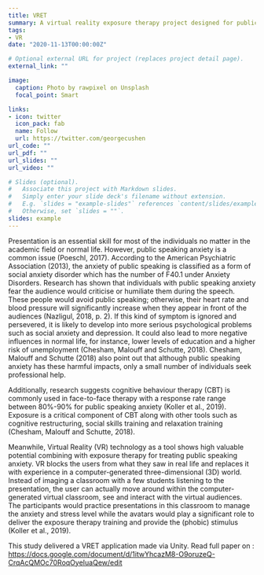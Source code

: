 ```yaml
---
title: VRET
summary: A virtual reality exposure therapy project designed for public speaking via Human-centered design methodology.
tags:
- VR
date: "2020-11-13T00:00:00Z"

# Optional external URL for project (replaces project detail page).
external_link: ""

image:
  caption: Photo by rawpixel on Unsplash
  focal_point: Smart

links:
- icon: twitter
  icon_pack: fab
  name: Follow
  url: https://twitter.com/georgecushen
url_code: ""
url_pdf: ""
url_slides: ""
url_video: ""

# Slides (optional).
#   Associate this project with Markdown slides.
#   Simply enter your slide deck's filename without extension.
#   E.g. `slides = "example-slides"` references `content/slides/example-slides.md`.
#   Otherwise, set `slides = ""`.
slides: example
---
```


Presentation is an essential skill for most of the individuals no matter in the academic field or normal life. However, public speaking anxiety is a common issue (Poeschl, 2017). According to the American Psychiatric Association (2013), the anxiety of public speaking is classified as a form of social anxiety disorder which has the number of F40.1 under Anxiety Disorders. Research has shown that individuals with public speaking anxiety fear the audience would criticise or humiliate them during the speech. These people would avoid public speaking; otherwise, their heart rate and blood pressure will significantly increase when they appear in front of the audiences (Nazligul, 2018, p. 2). If this kind of symptom is ignored and persevered, it is likely to develop into more serious psychological problems such as social anxiety and depression. It could also lead to more negative influences in normal life, for instance, lower levels of education and a higher risk of unemployment (Chesham, Malouff and Schutte, 2018). Chesham, Malouff and Schutte (2018) also point out that although public speaking anxiety has these harmful impacts, only a small number of individuals seek professional help.

Additionally, research suggests cognitive behaviour therapy (CBT) is commonly used in face-to-face therapy with a response rate range between 80%-90% for public speaking anxiety (Koller et al., 2019). Exposure is a critical component of CBT along with other tools such as cognitive restructuring, social skills training and relaxation training (Chesham, Malouff and Schutte, 2018).

Meanwhile, Virtual Reality (VR) technology as a tool shows high valuable potential combining with exposure therapy for treating public speaking anxiety. VR blocks the users from what they saw in real life and replaces it with experience in a computer-generated three-dimensional (3D) world. Instead of imaging a classroom with a few students listening to the presentation, the user can actually move around within the computer-generated virtual classroom, see and interact with the virtual audiences. The participants would practice presentations in this classroom to manage the anxiety and stress level while the avatars would play a significant role to deliver the exposure therapy training and provide the (phobic) stimulus (Koller et al., 2019). 

This study delivered a VRET application made via Unity. Read full paper on : https://docs.google.com/document/d/1itwYhcazM8-O9oruzeQ-CrqAcQMOc70RoqOyeIuaQew/edit
